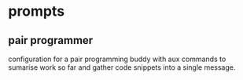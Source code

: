 # prompts


## pair programmer

configuration for a pair programming buddy with aux commands to sumarise work so far and gather code snippets into a single message.
